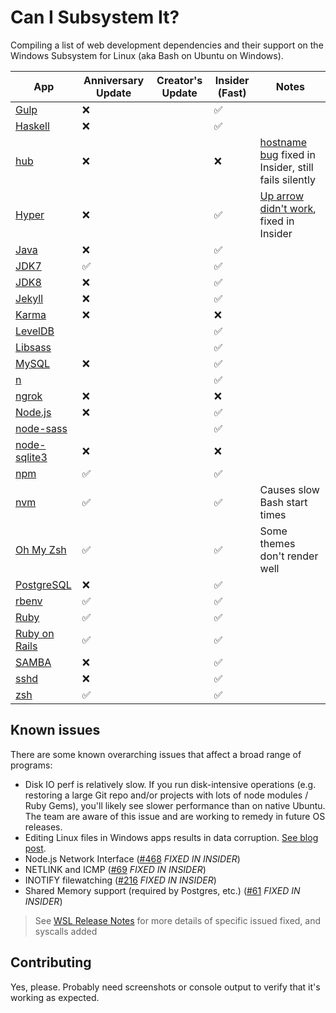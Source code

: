 # Can I Subsystem It?

Compiling a list of web development dependencies and their support on the Windows Subsystem for Linux (aka Bash on Ubuntu on Windows). 

| App | Anniversary Update | Creator's Update | Insider (Fast) | Notes |
|-----|--------|------|----------------|-------|
| [Gulp](http://gulpjs.com/)                  |❌||✅||
| [Haskell](https://blogs.msdn.microsoft.com/commandline/2017/02/09/haskell-on-bashwsl/) |❌||✅||
| [hub](https://github.com/github/hub)        |❌||❌|[hostname bug](https://github.com/Microsoft/BashOnWindows/issues/562) fixed in Insider, still fails silently|
| [Hyper](http://hyper.is/)                   |❌||✅|[Up arrow didn't work](https://github.com/zeit/hyper/issues/1127), fixed in Insider|
| [Java](https://www.java.com/)               |❌||✅||
| [JDK7](http://www.oracle.com/technetwork/java/javase/downloads/jdk7-downloads-1880260.html)     |✅||✅||
| [JDK8](http://www.oracle.com/technetwork/java/javase/downloads/jdk8-downloads-2133151.html)     |❌||✅||
| [Jekyll](http://jekyllrb.com/)              |❌||✅||
| [Karma](https://karma-runner.github.io/1.0/index.html) |❌||❌||
| [LevelDB](https://github.com/level/level)   |||✅||
| [Libsass](http://sass-lang.com/libsass)     |||✅||
| [MySQL](https://mysql.com/)                 |❌||✅||
| [n](https://github.com/tj/n)                |||✅||
| [ngrok](https://ngrok.com/)                 |❌||❌||
| [Node.js](https://nodejs.org/en/)           |❌||✅||
| [node-sass](https://github.com/sass/node-sass) |||✅||
| [node-sqlite3](https://github.com/mapbox/node-sqlite3) |❌||❌||
| [npm](https://www.npmjs.com/)               |✅||✅||
| [nvm](https://github.com/creationix/nvm)    |✅||✅|Causes slow Bash start times|
| [Oh My Zsh](http://ohmyz.sh/)               |✅||✅|Some themes don't render well|
| [PostgreSQL](https://www.postgresql.org//)  |❌||✅||
| [rbenv](https://github.com/rbenv/rbenv)     |✅||✅||
| [Ruby](https://www.ruby-lang.org/)          |✅||✅||
| [Ruby on Rails](http://rubyonrails.org/)    |✅||✅||
| [SAMBA](https://www.samba.org/~garming/)    |❌||✅||
| [sshd](https://en.wikipedia.org/wiki/Secure_Shell) |❌||✅||
| [zsh](http://www.zsh.org/)                  |✅||✅||

## Known issues
There are some known overarching issues that affect a broad range of programs:

- Disk IO perf is relatively slow. If you run disk-intensive operations (e.g. restoring a large Git repo and/or projects with lots of node modules / Ruby Gems), you'll likely see slower performance than on native Ubuntu. The team are aware of this issue and are working to remedy in future OS releases.
- Editing Linux files in Windows apps results in data corruption. [See blog post](https://blogs.msdn.microsoft.com/commandline/2016/11/17/do-not-change-linux-files-using-windows-apps-and-tools/).
- Node.js Network Interface ([#468](https://github.com/Microsoft/BashOnWindows/issues/468) _FIXED IN INSIDER_)
- NETLINK and ICMP ([#69](https://github.com/Microsoft/BashOnWindows/issues/69) _FIXED IN INSIDER_)
- INOTIFY filewatching ([#216](https://github.com/Microsoft/BashOnWindows/issues/216) _FIXED IN INSIDER_)
- Shared Memory support (required by Postgres, etc.) ([#61](https://github.com/Microsoft/BashOnWindows/issues/61) _FIXED IN INSIDER_)

> See [WSL Release Notes](https://msdn.microsoft.com/commandline/wsl/release_notes) for more details of specific issued fixed, and syscalls added

## Contributing
Yes, please. Probably need screenshots or console output to verify that it's working as expected.
